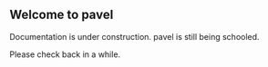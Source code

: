 ## Welcome to pavel

Documentation is under construction.
pavel is still being schooled.

Please check back in a while.
<script>
  window.watsonAssistantChatOptions = {
      integrationID: "016e6ecd-8519-4294-af00-4ad9b0225843", // The ID of this integration.
      region: "eu-gb", // The region your integration is hosted in.
      serviceInstanceID: "e7e04de8-2fb6-41f8-8e71-265f811c0878", // The ID of your service instance.
      onLoad: function(instance) { instance.render(); }
    };
  setTimeout(function(){
    const t=document.createElement('script');
    t.src="https://web-chat.global.assistant.watson.appdomain.cloud/loadWatsonAssistantChat.js";
    document.head.appendChild(t);
  });
</script>
